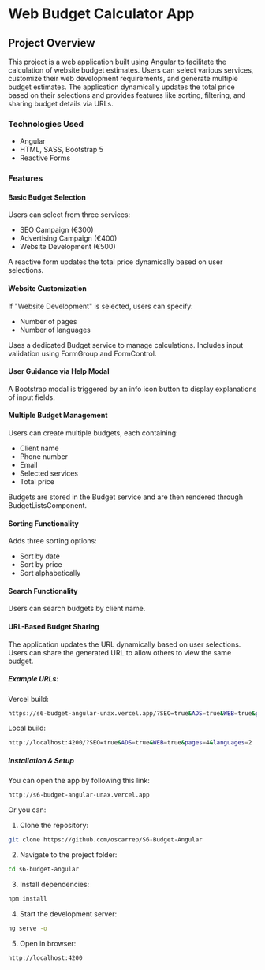 # Web Budget Calculator App

## Project Overview

This project is a web application built using Angular to facilitate the calculation of website budget estimates. Users can select various services, customize their web development requirements, and generate multiple budget estimates. The application dynamically updates the total price based on their selections and provides features like sorting, filtering, and sharing budget details via URLs.

### Technologies Used

- Angular
- HTML, SASS, Bootstrap 5
- Reactive Forms

### Features

#### Basic Budget Selection

Users can select from three services:
- SEO Campaign (€300)
- Advertising Campaign (€400)
- Website Development (€500)

A reactive form updates the total price dynamically based on user selections.

#### Website Customization

If "Website Development" is selected, users can specify:
- Number of pages
- Number of languages

Uses a dedicated Budget service to manage calculations.
Includes input validation using FormGroup and FormControl.

#### User Guidance via Help Modal

A Bootstrap modal is triggered by an info icon button to display explanations of input fields.

#### Multiple Budget Management

Users can create multiple budgets, each containing:

- Client name
- Phone number
- Email
- Selected services
- Total price

Budgets are stored in the Budget service and are then rendered through BudgetListsComponent.

#### Sorting Functionality

Adds three sorting options:

- Sort by date
- Sort by price
- Sort alphabetically

#### Search Functionality

Users can search budgets by client name.

#### URL-Based Budget Sharing

The application updates the URL dynamically based on user selections.
Users can share the generated URL to allow others to view the same budget.

##### Example URLs:
Vercel build:
```bash
https://s6-budget-angular-unax.vercel.app/?SEO=true&ADS=true&WEB=true&pages=4&languages=2
```

Local build:
```bash
http://localhost:4200/?SEO=true&ADS=true&WEB=true&pages=4&languages=2
```


##### Installation & Setup

You can open the app by following this link: 
```bash
http://s6-budget-angular-unax.vercel.app
```

Or you can:

1. Clone the repository:

```bash
git clone https://github.com/oscarrep/S6-Budget-Angular
```

2. Navigate to the project folder:

```bash
cd s6-budget-angular
```

3. Install dependencies:

```bash
npm install
```

4. Start the development server:

```bash
ng serve -o
```

5. Open in browser:

```bash
http://localhost:4200
```